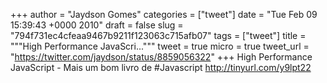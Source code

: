 
+++
author = "Jaydson Gomes"
categories = ["tweet"]
date = "Tue Feb 09 15:39:43 +0000 2010"
draft = false
slug = "794f731ec4cfeaa9467b9211f123063c715afb07"
tags = ["tweet"]
title = """High Performance JavaScri..."""
tweet = true
micro = true
tweet_url = "https://twitter.com/jaydson/status/8859056322"
+++
High Performance JavaScript - Mais um bom livro de #Javascript http://tinyurl.com/y9lpt22
